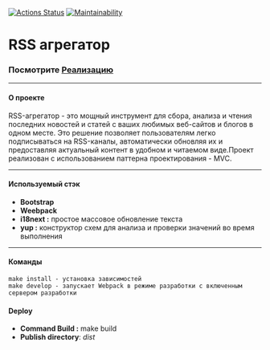 [![Actions Status](https://github.com/Dmitry1399/frontend-project-11/actions/workflows/hexlet-check.yml/badge.svg)](https://github.com/Dmitry1399/frontend-project-11/actions)  [![Maintainability](https://api.codeclimate.com/v1/badges/a4f2be70f727311011a2/maintainability)](https://codeclimate.com/github/Dmitry1399/frontend-project-11/maintainability)

# RSS агрегатор 
### Посмотрите [Реализацию](https://frontend-project-11-mu-one.vercel.app/)
___
#### О проекте

RSS-агрегатор - это мощный инструмент для сбора, анализа и чтения последних новостей и статей с ваших любимых веб-сайтов и блогов в одном месте. Это решение позволяет пользователям легко подписываться на RSS-каналы, автоматически обновляя их и предоставляя актуальный контент в удобном и читаемом виде.Проект реализован с использованием паттерна проектирования - MVC.
___

#### Используемый стэк
* **Bootstrap**
* **Weebpack**
* **i18next :** простое массовое обновление текста
* **yup :** конструктор схем для анализа и проверки значений во время выполнения
___
#### Команды
```
make install - установка зависимостей
make develop - запускает Webpack в режиме разработки с включенным сервером разработки
 ```

#### Deploy

* **Command Build :** make build
* **Publish directory**: *dist*
